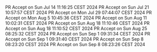 PR Accept on Sun Jul 14 11:16:25 CEST 2024
PR Accept on Sun Jul 21 10:57:57 CEST 2024
PR Accept on Mon Jul 29 07:44:07 CEST 2024
PR Accept on Mon Aug  5 10:45:36 CEST 2024
PR Accept on Sun Aug 11 10:02:31 CEST 2024
PR Accept on Sun Aug 18 11:10:46 CEST 2024
PR Accept on Sun Aug 18 11:10:52 CEST 2024
PR Accept on Sun Aug 25 08:25:32 CEST 2024
PR Accept on Sun Sep  1 09:31:34 CEST 2024
PR Accept on Sun Sep  1 09:31:40 CEST 2024
PR Accept on Sun Sep  8 08:23:20 CEST 2024
PR Accept on Sun Sep  8 08:23:26 CEST 2024
